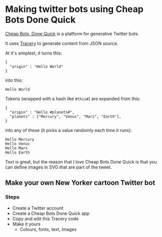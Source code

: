 # Making twitter bots using Cheap Bots Done Quick

[Cheap Bots, Done Quick](http://cheapbotsdonequick.com/) is a platform for generative Twitter bots.

It uses [Tracery](https://github.com/galaxykate/tracery) to generate content from JSON source.

At it's simplest, it turns this:
```
{
  "origin" : "Hello World"
}
```
into this:
```
Hello World
```

Tokens (wrapped with a hash like `#this#`) are expanded from this:
```
{
  "origin" : "Hello #planets#",
  "planets" : ["Mercury", "Venus", "Mars", "Earth"],
}
```
into any of these (it picks a value randomly each time it runs):
```
Hello Mercury
Hello Venus
Hello Mars
Hello Earth
```

Text is great, but the reason that I love Cheap Bots Done Quick is that you can define images in SVG that are part of the tweet.

## Make your own New Yorker cartoon Twitter bot

### Steps
* Create a Twitter account
* Create a Cheap Bots Done Quick app
* Copy and edit this Tracery code
* Make it yours
  - Colours, fonts, text, images
